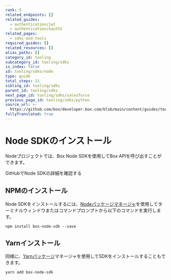 ```yaml
---
rank: 5
related_endpoints: []
related_guides:
  - authentication/jwt
  - authentication/oauth2
related_pages:
  - sdks-and-tools
required_guides: []
related_resources: []
alias_paths: []
category_id: tooling
subcategory_id: tooling/sdks
is_index: false
id: tooling/sdks/node
type: guide
total_steps: 11
sibling_id: tooling/sdks
parent_id: tooling/sdks
next_page_id: tooling/sdks/salesforce
previous_page_id: tooling/sdks/python
source_url: >-
  https://github.com/box/developer.box.com/blob/main/content/guides/tooling/sdks/node.md
fullyTranslated: true
---
```

# Node SDKのインストール

Nodeプロジェクトでは、Box Node SDKを使用してBox APIを呼び出すことができます。

<CTA to="https://github.com/box/box-node-sdk">

GitHubでNode SDKの詳細を確認する

</CTA>

## NPMのインストール

Node SDKをインストールするには、[Nodeパッケージマネージャ][npm]を使用してターミナルウィンドウまたはコマンドプロンプトから以下のコマンドを実行します。

```shell
npm install box-node-sdk --save

```

## Yarnインストール

同様に、[Yarnパッケージ][yarn]マネージャを使用してSDKをインストールすることもできます。

```shell
yarn add box-node-sdk

```

[npm]: https://www.npmjs.com/

[yarn]: https://yarnpkg.com/

[node]: https://github.com/box/box-node-sdk
